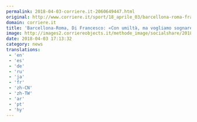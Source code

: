```yaml
---
permalink: 2018-04-03-corriere.it-2060649447.html
original: http://www.corriere.it/sport/18_aprile_03/barcellona-roma-francesco-con-umilta-ma-vogliamo-sognare-ancora-2e670524-375c-11e8-b6e2-a808a444e7a2.shtml
domain: corriere.it
title: 'Barcellona-Roma, Di Francesco: «Con umiltà, ma vogliamo sognare ancora»'
image: http://images2.corriereobjects.it/methode_image/socialshare/2018/04/03/eb9505b0-375c-11e8-b6e2-a808a444e7a2.jpg
date: 2018-04-03 17:13:32
category: news
translations: 
 - 'en'
 - 'es'
 - 'de'
 - 'ru'
 - 'ja'
 - 'fr'
 - 'zh-CN'
 - 'zh-TW'
 - 'ar'
 - 'pt'
 - 'hy'
---
```


